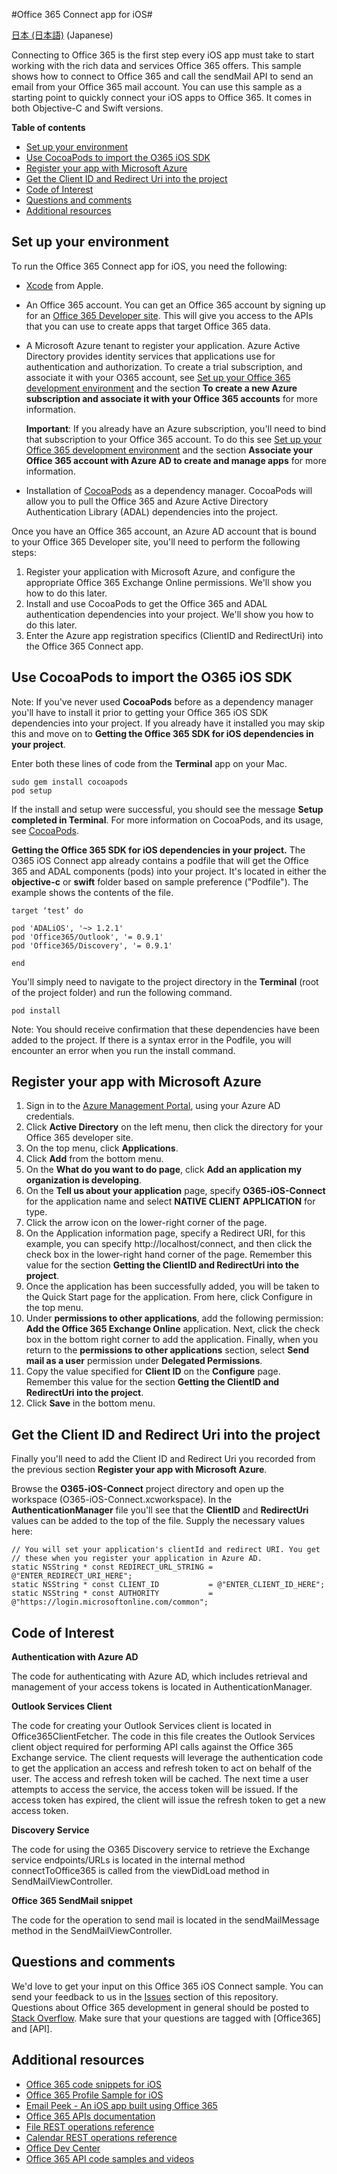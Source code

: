 #Office 365 Connect app for iOS#

[日本 (日本語)](/loc/README-ja.md) (Japanese)

Connecting to Office 365 is the first step every iOS app must take to start working with the rich data and services Office 365 offers. This sample shows how to connect to Office 365 and call the sendMail API to send an email from your Office 365 mail account. You can use this sample as a starting point to quickly connect your iOS apps to Office 365. It comes in both Objective-C and Swift versions.

**Table of contents**

* [Set up your environment](#set-up-your-environment)
* [Use CocoaPods to import the O365 iOS SDK](#use-cocoapods-to-import-the-o365-ios-sdk)
* [Register your app with Microsoft Azure](#register-your-app-with-microsoft-azure)
* [Get the Client ID and Redirect Uri into the project](#get-the-client-id-and-redirect-uri-into-the-project)
* [Code of Interest](#code-of-interest)
* [Questions and comments](#questions-and-comments)
* [Additional resources](#additional-resources)


<a name="set-up-your-environment"></a>
## Set up your environment ##

To run the Office 365 Connect app for iOS, you need the following:


* [Xcode](https://developer.apple.com/) from Apple.
* An Office 365 account. You can get an Office 365 account by signing up for an [Office 365 Developer site](http://msdn.microsoft.com/library/office/fp179924.aspx). This will give you access to the APIs that you can use to create apps that target Office 365 data.
* A Microsoft Azure tenant to register your application. Azure Active Directory provides identity services that applications use for authentication and authorization. To create a trial subscription, and associate it with your O365 account, see [Set up your Office 365 development environment](https://msdn.microsoft.com/office/office365/howto/setup-development-environment) and the section **To create a new Azure subscription and associate it with your Office 365 accounts** for more information.

  **Important**: If you already have an Azure subscription, you'll need to bind that subscription to your Office 365 account. To do this see [Set up your Office 365 development environment](https://msdn.microsoft.com/office/office365/howto/setup-development-environment) and the section **Associate your Office 365 account with Azure AD to create and manage apps** for more information.


* Installation of [CocoaPods](https://cocoapods.org/) as a dependency manager. CocoaPods will allow you to pull the Office 365 and Azure Active Directory Authentication Library (ADAL) dependencies into the project.

Once you have an Office 365 account, an Azure AD account that is bound to your Office 365 Developer site, you'll need to perform the following steps:

1. Register your application with Microsoft Azure, and configure the appropriate Office 365 Exchange Online permissions. We'll show you how to do this later.
2. Install and use CocoaPods to get the Office 365 and ADAL authentication dependencies into your project. We'll show you how to do this later.
3. Enter the Azure app registration specifics (ClientID and RedirectUri) into the Office 365 Connect app.

<a name="use-cocoapods-to-import-the-o365-ios-sdk"></a>
## Use CocoaPods to import the O365 iOS SDK
Note: If you've never used **CocoaPods** before as a dependency manager you'll have to install it prior to getting your Office 365 iOS SDK dependencies into your project. If you already have it installed you may skip this and move on to **Getting the Office 365 SDK for iOS dependencies in your project**.

Enter both these lines of code from the **Terminal** app on your Mac.

    sudo gem install cocoapods
    pod setup

If the install and setup were successful, you should see the message **Setup completed in Terminal**. For more information on CocoaPods, and its usage, see [CocoaPods](https://cocoapods.org/).


**Getting the Office 365 SDK for iOS dependencies in your project.**
The O365 iOS Connect app already contains a podfile that will get the Office 365 and ADAL components (pods) into your project. It's located in either the **objective-c** or **swift** folder based on sample preference ("Podfile"). The example shows the contents of the file.

	target ‘test’ do

    pod 'ADALiOS', '~> 1.2.1'
    pod 'Office365/Outlook', '= 0.9.1'
    pod 'Office365/Discovery', '= 0.9.1'

	end


You'll simply need to navigate to the project directory in the **Terminal** (root of the project folder) and run the following command.


    pod install

Note: You should receive confirmation that these dependencies have been added to the project.  If there is a syntax error in the Podfile, you will encounter an error when you run the install command.

<a name="register-your-app-with-microsoft-azure"></a>
## Register your app with Microsoft Azure
1.	Sign in to the [Azure Management Portal](https://manage.windowsazure.com), using your Azure AD credentials.
2.	Click **Active Directory** on the left menu, then click the directory for your Office 365 developer site.
3.	On the top menu, click **Applications**.
4.	Click **Add** from the bottom menu.
5.	On the **What do you want to do page**, click **Add an application my organization is developing**.
6.	On the **Tell us about your application** page, specify **O365-iOS-Connect** for the application name and select **NATIVE CLIENT APPLICATION** for type.
7.	Click the arrow icon on the lower-right corner of the page.
8.	On the Application information page, specify a Redirect URI, for this example, you can specify http://localhost/connect, and then click the check box in the lower-right hand corner of the page. Remember this value for the section **Getting the ClientID and RedirectUri into the project**.
9.	Once the application has been successfully added, you will be taken to the Quick Start page for the application. From here, click Configure in the top menu.
10.	Under **permissions to other applications**, add the following permission: **Add the Office 365 Exchange Online** application. Next, click the check box in the bottom right corner to add the application. Finally, when you return to the **permissions to other applications** section, select **Send mail as a user** permission under **Delegated Permissions**.
13.	Copy the value specified for **Client ID** on the **Configure** page. Remember this value for the section **Getting the ClientID and RedirectUri into the project**.
14.	Click **Save** in the bottom menu.

<a name="get-the-client-id-and-redirect-uri-into-the-project"></a>
## Get the Client ID and Redirect Uri into the project

Finally you'll need to add the Client ID and Redirect Uri you recorded from the previous section **Register your app with Microsoft Azure**.

Browse the **O365-iOS-Connect** project directory and open up the workspace (O365-iOS-Connect.xcworkspace). In the **AuthenticationManager** file you'll see that the **ClientID** and **RedirectUri** values can be added to the top of the file. Supply the necessary values here:

    // You will set your application's clientId and redirect URI. You get
    // these when you register your application in Azure AD.
    static NSString * const REDIRECT_URL_STRING = @"ENTER_REDIRECT_URI_HERE";
    static NSString * const CLIENT_ID           = @"ENTER_CLIENT_ID_HERE";
    static NSString * const AUTHORITY           = @"https://login.microsoftonline.com/common";



<a name="code-of-interest"></a>
## Code of Interest

**Authentication with Azure AD**

The code for authenticating with Azure AD, which includes retrieval and management of your access tokens is located in AuthenticationManager.


**Outlook Services Client**

The code for creating your Outlook Services client is located in Office365ClientFetcher. The code in this file creates the Outlook Services client object required for performing API calls against the Office 365 Exchange service. The client requests will leverage the authentication code to get the application an access and refresh token to act on behalf of the user. The access and refresh token will be cached. The next time a user attempts to access the service, the access token will be issued. If the access token has expired, the client will issue the refresh token to get a new access token.


**Discovery Service**

The code for using the O365 Discovery service to retrieve the Exchange service endpoints/URLs is located in the internal method connectToOffice365 is called from the viewDidLoad method in SendMailViewController.


**Office 365 SendMail snippet**

The code for the operation to send mail is located in the sendMailMessage method in the SendMailViewController.


<a name="questions-and-comments"></a>
## Questions and comments

We'd love to get your input on this Office 365 iOS Connect sample. You can send your feedback to us in the [Issues](https://github.com/OfficeDev/O365-iOS-Connect) section of this repository. <br>
Questions about Office 365 development in general should be posted to [Stack Overflow](http://stackoverflow.com/questions/tagged/Office365+API). Make sure that your questions are tagged with [Office365] and [API].

<a name="additional-resources"></a>
## Additional resources

* [Office 365 code snippets for iOS](https://github.com/OfficeDev/O365-iOS-Snippets)
* [Office 365 Profile Sample for iOS](https://github.com/OfficeDev/O365-iOS-Profile)
* [Email Peek - An iOS app built using Office 365](https://github.com/OfficeDev/O365-iOS-EmailPeek)
* [Office 365 APIs documentation](http://msdn.microsoft.com/office/office365/howto/platform-development-overview)
* [File REST operations reference](http://msdn.microsoft.com/office/office365/api/files-rest-operations)
* [Calendar REST operations reference](http://msdn.microsoft.com/office/office365/api/calendar-rest-operations)
* [Office Dev Center](http://dev.office.com/)
* [Office 365 API code samples and videos](https://msdn.microsoft.com/office/office365/howto/starter-projects-and-code-samples)

